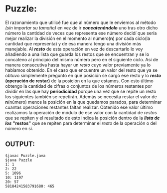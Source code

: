 # Puzzle: 

El razonamiento que utilicé fue que al número que le enviemos al método _(sin importar su tamaño)_ en vez de ir ___concatenándolo___ uno tras otro dicho número la cantidad de veces que representa ese número decidí que sería mejor realizar la división en el momento al número(__n__) por cada ciclo(la cantidad que representa) y de esa manera tengo una división más manejable. Al ___resto___ de esta operación en vez de descartarlo lo voy añadiendo a una lista que guarda los restos que se encuentran y se lo concateno al principio del mismo número pero en el siguiente ciclo. Así de manera consecutiva hasta hayar un _resto_ cuyo valor previamente ya lo habíamos obtenido. En el caso que encuentre un valor del resto que ya se obtuvo simplemente pregunto en qué posición se cargó ese resto y lo ___resto___ __(operación de restar)__ de la posición en la que estamos. Con esto último obtengo la cantidad de cifras o conjuntos de los números restantes por dividir en las que hay __periodicidad__ porque una vez 
que se repite un resto los siguientes también se repetirán. Además se necesita restar el valor de __n__(número) menos la posición en la que quedamos parados, para determinar 
cuantas operaciones restantes faltan realizar.
Obtenido ese valor último realizamos la operación de módulo de ese valor con la cantidad de _restos_ que se repiten y el resultado de esto indica la posición 
dentro de la ___lista de los___ __"restos"__ que se repiten para determinar el _resto_ de la operación o del número en sí. 

## OUTPUT:

```console
$javac Puzzle.java
$java Puzzle
1: 1
2: 22
5: 1096
10: 1197
20: 57
58184241583791680: 465
```

